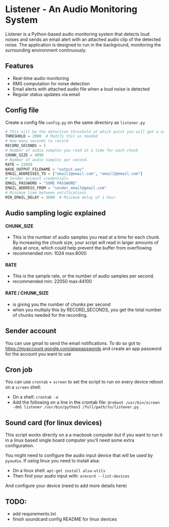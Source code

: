 
# Listener - An Audio Monitoring System

Listener is a Python-based audio monitoring system that detects loud noises and sends an email alert with an attached audio clip of the detected noise. The application is designed to run in the background, monitoring the surrounding environment continuously.

## Features

- Real-time audio monitoring
- RMS computation for noise detection
- Email alerts with attached audio file when a loud noise is detected
- Regular status updates via email

## Config file

Create a config file `config.py` on the same directory as `listener.py`

```python
# This will be the detection threshold at which point you will get a notification
THRESHOLD = 2000  # Modify this as needed
# How many seconds to record
RECORD_SECONDS = 5
# Number of audio samples you read at a time for each chunk
CHUNK_SIZE = 4096
# Number of audio samples per second.
RATE = 22050 
WAVE_OUTPUT_FILENAME = "output.wav"
EMAIL_ADDRESSES_TO = ["email1@email.com", "email2@email.com"]
# Sender account credentials
EMAIL_PASSWORD = "SOME PASSWORD"
EMAIL_ADDRESS_FROM = "sender_email@gmail.com"
# Minimum time between notifications
MIN_EMAIL_DELAY = 3600  # Minimum delay of 1 hour
```


## Audio sampling logic explained

#### CHUNK_SIZE

- This is the number of audio samples you read at a time for each chunk. By increasing the chunk size, your script will read in larger amounts of data at once, which could help prevent the buffer from overflowing
- recommended min: 1024 max:8000

#### RATE
-  This is the sample rate, or the number of audio samples per second.
-  recommended min: 22050 max:44100 

#### RATE / CHUNK_SIZE 
- is giving you the number of chunks per second
- when you multiply this by RECORD_SECONDS, you get the total number of chunks needed for the recording.


## Sender account
You can use gmail to send the email notifications. To do so got to https://myaccount.google.com/apppasswords and create an app password for the account you want to use


## Cron job

You can use `crontab` + `screen` to set the script to run on every device reboot on a `screen` shell:

- On a shell: `crontab -e`
- Add the following on a line in the crontab file: `@reboot /usr/bin/screen -dmS listener /usr/bin/python3 /full/path/to/listener.py`

## Sound card (for linux devices)

This script works directly on a a macbook computer but if you want to run it in a linux based single board computer you'll need some extra configuration.

You might need to configure the audio input device that will be used by `pyaudio`. If using linux you need to install alsa:

- On a linux shell: `apt-get install alsa-utils`
- Then find your audio input with: `arecord --list-devices` 

And configure your device (need to add more details here)


## TODO:
- add requirements.txt
- finish soundcard config README for linux devices